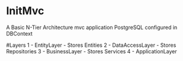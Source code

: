 # InitMvc
A Basic N-Tier Architecture mvc application
PostgreSQL configured in DBContext


#Layers
1 - EntityLayer
    - Stores Entities
2 - DataAccessLayer
    - Stores Repositories
3 - BusinessLayer
    - Stores Services
4 - ApplicationLayer

